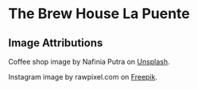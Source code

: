 # The Brew House La Puente

## Image Attributions

Coffee shop image by Nafinia Putra on [Unsplash](https://unsplash.com/photos/Kwdp-0pok-I).

Instagram image by rawpixel.com on [Freepik](https://www.freepik.com/free-vector/instagram-vector-social-media-icon-7-june-2021-bangkok-thailand_18246125.htm).
